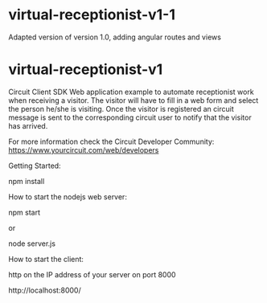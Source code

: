 # virtual-receptionist-v1-1
Adapted version of version 1.0, adding angular routes and views

# virtual-receptionist-v1
Circuit Client SDK Web application example to automate receptionist work when receiving a visitor. The visitor will have to fill in a web form and select the person he/she is visiting. Once the visitor is registered an circuit message is sent to the corresponding circuit user to notify that the visitor has arrived.

For more information check the Circuit Developer Community: https://www.yourcircuit.com/web/developers

Getting Started:

npm install

How to start the nodejs web server:

npm start

or

node server.js

How to start the client:

http on the IP address of your server on port 8000

http://localhost:8000/
